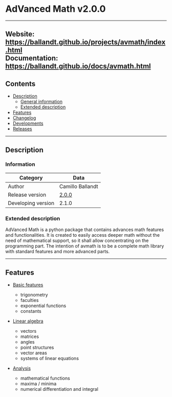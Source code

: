 # AdVanced Math v2.0.0

---
Website: https://ballandt.github.io/projects/avmath/index.html <br>
Documentation: https://ballandt.github.io/docs/avmath.html
---
## Contents

* [Description](#description)
  * [General information](#information)
  * [Extended description](#extended-description)
* [Features](#features)
* [Changelog](CHANGELOG.md)
* [Developments](DEVELOPMENTS.md)
* [Releases](https://www.github.com/ballandt/avmath/releases)
---

## Description
### Information

Category | Data
------------ | -------------
Author | Camillo Ballandt
Release version | [2.0.0](https://www.github.com/ballandt/avmath/releases/tag/2.0.0)
Developing version | 2.1.0
### Extended description

AdVanced Math is a python package that contains advances math features
and functionalities. It is created to easily access deeper math
without the need of mathematical support, so it shall allow
concentrating on the programming part. The intention of avmath
is to be a complete math library with standard features and
more advanced parts.

---
## Features

* [Basic features](https://www.github.com/ballandt/avmath/blob/master/scr/avmath/__init__.py)
  * trigonometry
  * faculties
  * exponential functions
  * constants

* [Linear algebra](https://www.github.com/ballandt/avmath/blob/master/src/evmath/algebra.py)
  * vectors
  * matrices
  * angles
  * point structures
  * vector areas
  * systems of linear equations
* [Analysis](https://www.github.com/ballandt/avmath/blob/master/src/evmath/analysis.py)
  * mathematical functions
  * maxima / minima
  * numerical differentiation and integral